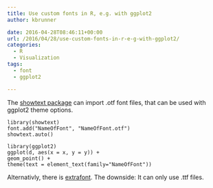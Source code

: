 ```yaml
---
title: Use custom fonts in R, e.g. with ggplot2
author: kbrunner

date: 2016-04-28T08:46:11+00:00
url: /2016/04/28/use-custom-fonts-in-r-e-g-with-ggplot2/
categories:
  - R
  - Visualization
tags:
  - font
  - ggplot2

---
```

The [showtext package][1] can import .otf font files, that can be used with ggplot2 theme options.

    library(showtext)
    font.add("NameOfFont", "NameOfFont.otf")
    showtext.auto() 

    library(ggplot2)
    ggplot(d, aes(x = x, y = y)) +
    geom_point() +
    theme(text = element_text(family="NameOfFont")) 



Alternativly, there is [extrafont][2]. The downside: It can only use .ttf files.

 [1]: https://github.com/yixuan/showtext
 [2]: https://www.r-project.org/nosvn/pandoc/extrafont.html
